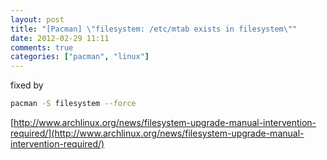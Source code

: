 ```yaml
---
layout: post
title: "[Pacman] \"filesystem: /etc/mtab exists in filesystem\""
date: 2012-02-29 11:11
comments: true
categories: ["pacman", "linux"]
---
```


fixed by

```sh
pacman -S filesystem --force
```

[http://www.archlinux.org/news/filesystem-upgrade-manual-intervention-required/](http://www.archlinux.org/news/filesystem-upgrade-manual-intervention-required/)
